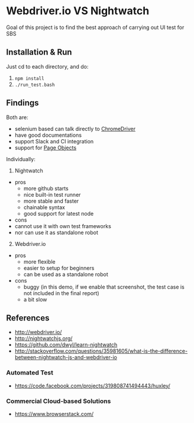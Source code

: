 <!--
@Author: Guan Gui <guiguan>
@Date:   2016-12-09T16:49:57+11:00
@Email:  root@guiguan.net
@Last modified by:   guiguan
@Last modified time: 2016-12-10T15:27:29+11:00
-->

# Webdriver.io VS Nightwatch

Goal of this project is to find the best approach of carrying out UI test for SBS

## Installation & Run

Just cd to each directory, and do:

1. `npm install`
2. `./run_test.bash`

## Findings

Both are:

* selenium based can talk directly to [ChromeDriver](https://sites.google.com/a/chromium.org/chromedriver/)
* have good documentations
* support Slack and CI integration
* support for [Page Objects](https://github.com/SeleniumHQ/selenium/wiki/PageObjects)

Individually:

1. Nightwatch
  * pros
    * more github starts
    * nice built-in test runner
    * more stable and faster
    * chainable syntax
    * good support for latest node
  * cons
   * cannot use it with own test frameworks
   * nor can use it as standalone robot

2. Webdriver.io
  * pros
    * more flexible
    * easier to setup for beginners
    * can be used as a standalone robot
  * cons
    * buggy (in this demo, if we enable that screenshot, the test case is not included in the final report)
    * a bit slow

## References

* http://webdriver.io/
* http://nightwatchjs.org/
* https://github.com/dwyl/learn-nightwatch
* http://stackoverflow.com/questions/35981605/what-is-the-difference-between-nightwatch-js-and-webdriver-io

### Automated Test

* https://code.facebook.com/projects/319808741494443/huxley/

### Commercial Cloud-based Solutions

* https://www.browserstack.com/

